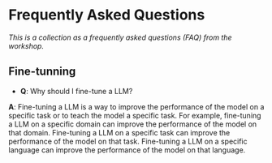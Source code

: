 # Frequently Asked Questions

*This is a collection as a frequently asked questions (FAQ) from the workshop.*

## Fine-tunning

* **Q**: Why should I fine-tune a LLM?

**A**: Fine-tuning a LLM is a way to improve the performance of the model on a specific task or to teach the model a specific task. For example, fine-tuning a LLM on a specific domain can improve the performance of the model on that domain. Fine-tuning a LLM on a specific task can improve the performance of the model on that task. Fine-tuning a LLM on a specific language can improve the performance of the model on that language.